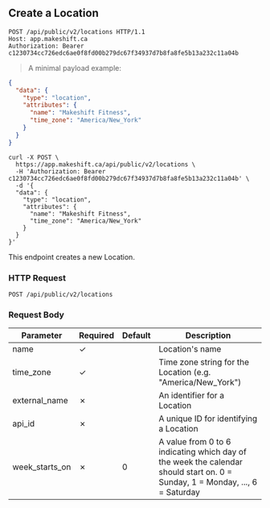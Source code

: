 ## Create a Location

```http
POST /api/public/v2/locations HTTP/1.1
Host: app.makeshift.ca
Authorization: Bearer c1230734cc726edc6ae0f8fd00b279dc67f34937d7b8fa8fe5b13a232c11a04b
```

> A minimal payload example:

```json
{
  "data": {
    "type": "location",
    "attributes": {
      "name": "Makeshift Fitness",
      "time_zone": "America/New_York"
    }
  }
}
```

```shell
curl -X POST \
  https://app.makeshift.ca/api/public/v2/locations \
  -H 'Authorization: Bearer c1230734cc726edc6ae0f8fd00b279dc67f34937d7b8fa8fe5b13a232c11a04b' \
  -d '{
  "data": {
    "type": "location",
    "attributes": {
      "name": "Makeshift Fitness",
      "time_zone": "America/New_York"
    }
  }
}'
```

This endpoint creates a new Location.

### HTTP Request

`POST /api/public/v2/locations`

### Request Body

Parameter      | Required | Default | Description
---------      | -------- | ------- | -----------
name           | ✓        |         | Location's name
time_zone      | ✓        |         | Time zone string for the Location (e.g. "America/New_York")
external_name  | ✗        |         | An identifier for a Location
api_id         | ✗        |         | A unique ID for identifying a Location
week_starts_on | ✗        | 0       | A value from 0 to 6 indicating which day of the week the calendar should start on. 0 = Sunday, 1 = Monday, ..., 6 = Saturday
